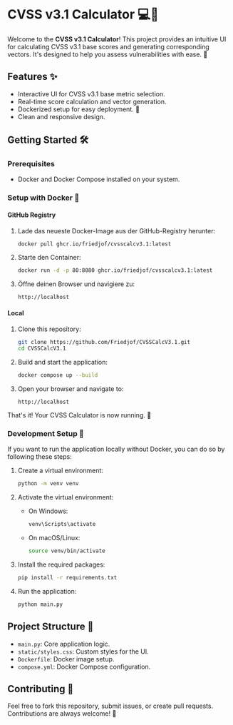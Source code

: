 # CVSS v3.1 Calculator 💻🎯

Welcome to the **CVSS v3.1 Calculator**! This project provides an intuitive UI for calculating CVSS v3.1 base scores and generating corresponding vectors. It's designed to help you assess vulnerabilities with ease. 🚀

## Features ✨
- Interactive UI for CVSS v3.1 base metric selection.
- Real-time score calculation and vector generation.
- Dockerized setup for easy deployment. 🐳
- Clean and responsive design.

## Getting Started 🛠️

### Prerequisites
- Docker and Docker Compose installed on your system.

### Setup with Docker 🐳

#### GitHub Registry

1. Lade das neueste Docker-Image aus der GitHub-Registry herunter:
   ```bash
   docker pull ghcr.io/friedjof/cvsscalcv3.1:latest
   ```

2. Starte den Container:
   ```bash
   docker run -d -p 80:8080 ghcr.io/friedjof/cvsscalcv3.1:latest
   ```

3. Öffne deinen Browser und navigiere zu:
   ```
   http://localhost
   ```

#### Local
1. Clone this repository:
   ```bash
   git clone https://github.com/Friedjof/CVSSCalcV3.1.git
   cd CVSSCalcV3.1
   ```

2. Build and start the application:
   ```bash
   docker compose up --build
   ```

3. Open your browser and navigate to:
   ```
   http://localhost
   ```

That's it! Your CVSS Calculator is now running. 🎉

### Development Setup 🔧
If you want to run the application locally without Docker, you can do so by following these steps:

1. Create a virtual environment:
   ```bash
   python -m venv venv
   ```

2. Activate the virtual environment:
    - On Windows:
      ```bash
      venv\Scripts\activate
      ```
    - On macOS/Linux:
      ```bash
      source venv/bin/activate
      ```

3. Install the required packages:
   ```bash
   pip install -r requirements.txt
   ```

4. Run the application:
   ```bash
   python main.py
   ```

## Project Structure 📂
- `main.py`: Core application logic.
- `static/styles.css`: Custom styles for the UI.
- `Dockerfile`: Docker image setup.
- `compose.yml`: Docker Compose configuration.

## Contributing 🤝
Feel free to fork this repository, submit issues, or create pull requests. Contributions are always welcome! 🌟
